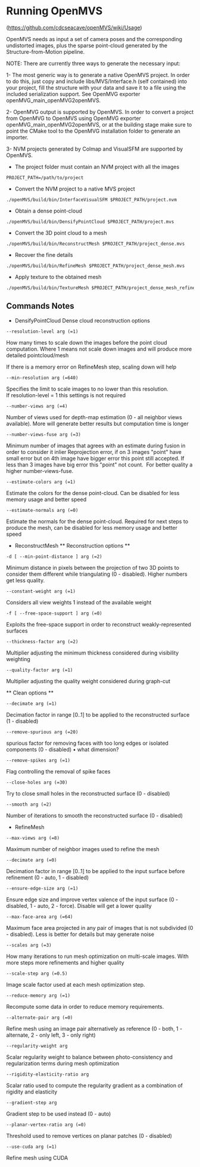 # Running OpenMVS 
(https://github.com/cdcseacave/openMVS/wiki/Usage)


OpenMVS needs as input a set of camera poses and the corresponding undistorted 
images, plus the sparse point-cloud generated by the Structure-from-Motion 
pipeline. 

NOTE: There are currently three ways to generate the necessary input:

1- The most generic way is to generate a native OpenMVS project. In order to do 
this, just copy and include libs/MVS/Interface.h (self contained) into your 
project, fill the structure with your data and save it to a file using the 
included serialization support. See OpenMVG exporter openMVG_main_openMVG2openMVS.

2- OpenMVG output is supported by OpenMVS. In order to convert a project from 
OpenMVG to OpenMVS using OpenMVG exporter openMVG_main_openMVG2openMVS, 
or at the building stage make sure to point the CMake tool to the OpenMVG 
installation folder to generate an importer.

3- NVM projects generated by Colmap and VisualSFM are supported by OpenMVS.


* The project folder must contain an NVM project with all the images
```
PROJECT_PATH=/path/to/project
```

* Convert the NVM project to a native MVS project
```
./openMVS/build/bin/InterfaceVisualSFM $PROJECT_PATH/project.nvm
```

* Obtain a dense point-cloud
```
./openMVS/build/bin/DensifyPointCloud $PROJECT_PATH/project.mvs
```

* Convert the 3D point cloud to a mesh
```
./openMVS/build/bin/ReconstructMesh $PROJECT_PATH/project_dense.mvs
```

* Recover the fine details
```
./openMVS/build/bin/RefineMesh $PROJECT_PATH/project_dense_mesh.mvs
```

* Apply texture to the obtained mesh
```
./openMVS/build/bin/TextureMesh $PROJECT_PATH/project_dense_mesh_refine.mvs
```

## Commands Notes

* DensifyPointCloud 
Dense cloud reconstruction options
```
--resolution-level arg (=1)      
```
How many times to scale down the images before the point cloud computation. Where 1 means not scale down images and will produce more detailed pointcloud/mesh

If there is a memory error on RefineMesh step, scaling down will help
```
--min-resolution arg (=640)    
```
Specifies the limit to scale images to no lower than this resolution. If resolution-level = 1 this settings is not required

```
--number-views arg (=4)        
```
Number of views used for depth-map estimation (0 - all neighbor views available). More will generate better results but computation time is longer
```
--number-views-fuse arg (=3) 
```
Minimum number of images that agrees with an estimate during fusion in order to consider it inlier
Reprojection error, if on 3 images "point" have small error but on 4th image have bigger error this point still accepted.
If less than 3 images have big error this "point" not count.  For better quality a higher number-views-fuse.
```
--estimate-colors arg (=1) 
```
Estimate the colors for the dense point-cloud. Can be disabled for less memory usage and better speed
```
--estimate-normals arg (=0)
```
Estimate the normals for the dense point-cloud.
Required for next steps to produce the mesh, can be disabled for less memory usage and better speed


* ReconstructMesh 
** Reconstruction options **
```
-d [ --min-point-distance ] arg (=2) 
```
Minimum distance in pixels between the projection of two 3D points to consider them different while triangulating (0 - disabled). Higher numbers get less quality.
```
--constant-weight arg (=1)     
```
Considers all view weights 1 instead of the available weight

```
-f [ --free-space-support ] arg (=0)
```
Exploits the free-space support in order to reconstruct weakly-represented surfaces

```
--thickness-factor arg (=2)
```
Multiplier adjusting the minimum thickness considered during visibility weighting

```
--quality-factor arg (=1)  
```
Multiplier adjusting the quality weight considered during graph-cut

** Clean options **
```
--decimate arg (=1) 
```
Decimation factor in range [0..1] to be applied to the reconstructed surface (1 - disabled)

```
--remove-spurious arg (=20)  
```
spurious factor for removing faces with too long edges or isolated components (0 - disabled)
• what dimension?
```
--remove-spikes arg (=1) 
```
Flag controlling the removal of spike faces

```
--close-holes arg (=30) 
```
Try to close small holes in the reconstructed surface (0 - disabled)

```
--smooth arg (=2)  
```
Number of iterations to smooth the reconstructed surface (0 - disabled)

* RefineMesh
```
--max-views arg (=8)   
```
Maximum number of neighbor images used to refine the mesh
```
--decimate arg (=0)   
```
Decimation factor in range [0..1] to be applied to the input surface before refinement (0 - auto, 1 - disabled)

```
--ensure-edge-size arg (=1)  
```
Ensure edge size and improve vertex valence of the input surface (0 - disabled, 1 - auto, 2 - force). Disable will get a lower quality
```
--max-face-area arg (=64) 
```
Maximum face area projected in any pair of images that is not subdivided (0 - disabled). Less is better for details but may generate noise
```
--scales arg (=3) 
```
How many iterations to run mesh optimization on multi-scale images. With more steps more refinements and higher quality
```
--scale-step arg (=0.5)  
```
Image scale factor used at each mesh optimization step.
```
--reduce-memory arg (=1)   
```
Recompute some data in order to reduce memory requirements.
```
--alternate-pair arg (=0) 
```
Refine mesh using an image pair alternatively as reference (0 - both, 1 - alternate, 2 - only left, 3 - only right)

```
--regularity-weight arg   
```
Scalar regularity weight to balance between photo-consistency and regularization terms during mesh optimization

```
--rigidity-elasticity-ratio arg 
```
Scalar ratio used to compute the regularity gradient as a combination of rigidity and elasticity
```
--gradient-step arg
```
Gradient step to be used instead (0 - auto)
```
--planar-vertex-ratio arg (=0)  
```
Threshold used to remove vertices on planar patches (0 - disabled)
```
--use-cuda arg (=1)  
```
Refine mesh using CUDA

